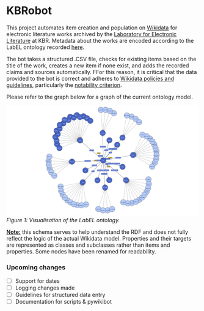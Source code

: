 # KBRobot

This project automates item creation and population on [Wikidata](https://www.wikidata.org) for electronic literature works archived by the [Laboratory for Electronic Literature](https://www.kbr.be/en/projects/laboratory-for-electronic-literature/) at KBR. Metadata about the works are encoded according to the LabEL ontology recorded [here](https://www.wikidata.org/wiki/Wikidata:WikiProject_Digital_Narratives/LabEL).

The bot takes a structured .CSV file, checks for existing items based on the title of the work, creates a new item if none exist, and adds the recorded claims and sources automatically. FFor this reason, it is critical that the data provided to the bot is correct and adheres to [Wikidata policies and guidelines](https://www.wikidata.org/wiki/Wikidata:List_of_policies_and_guidelines), particularly the [notability criterion](https://www.wikidata.org/wiki/Wikidata:Notability).

Please refer to the graph below for a graph of the current ontology model.

![Ontology graph](ontology/LabEL_ontology_V4.png)
_Figure 1: Visualisation of the LabEL ontology._

<u>**Note:**</u> this schema serves to help understand the RDF and does not fully reflect the logic of the actual Wikidata model. Properties and their targets are represented as classes and subclasses rather than items and properties. Some nodes have been renamed for readability.

### Upcoming changes

- [ ] Support for dates
- [ ] Logging changes made
- [ ] Guidelines for structured data entry
- [ ] Documentation for scripts & pywikibot
